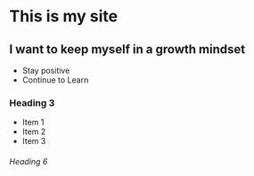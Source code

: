 # This is my site

## I want to keep myself in a growth mindset
- Stay positive
- Continue to Learn

### Heading 3
* Item 1
* Item 2
* Item 3

###### Heading 6


